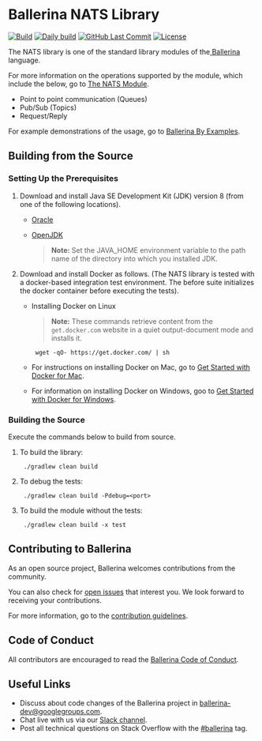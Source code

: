 Ballerina NATS Library
===================

[![Build](https://github.com/ballerina-platform/module-ballerinax-nats/workflows/Build/badge.svg)](https://github.com/ballerina-platform/module-ballerinax-nats/actions?query=workflow%3ABuild)
[![Daily build](https://github.com/ballerina-platform/module-ballerinax-nats/workflows/Daily%20build/badge.svg)](https://github.com/ballerina-platform/module-ballerinax-nats/actions?query=workflow%3A%22Daily+build)
[![GitHub Last Commit](https://img.shields.io/github/last-commit/ballerina-platform/module-ballerinax-nats.svg)](https://github.com/ballerina-platform/module-ballerinax-nats/commits/master)
[![License](https://img.shields.io/badge/License-Apache%202.0-blue.svg)](https://opensource.org/licenses/Apache-2.0)

The NATS library is one of the standard library modules of the<a target="_blank" href="https://ballerina.io/"> Ballerina
</a> language.

For more information on the operations supported by the module, which include the below, go to [The NATS Module](https://ballerina.io/swan-lake/learn/api-docs/ballerina/nats/).

- Point to point communication (Queues)
- Pub/Sub (Topics)
- Request/Reply

For example demonstrations of the usage, go to [Ballerina By Examples](https://ballerina.io/swan-lake/learn/by-example/nats-basic-client.html).

## Building from the Source

### Setting Up the Prerequisites

1. Download and install Java SE Development Kit (JDK) version 8 (from one of the following locations).

   * [Oracle](https://www.oracle.com/java/technologies/javase/javase-jdk8-downloads.html)
   
   * [OpenJDK](http://openjdk.java.net/install/index.html)
   
        > **Note:** Set the JAVA_HOME environment variable to the path name of the directory into which you installed JDK.
     
2. Download and install Docker as follows. (The NATS library is tested with a docker-based integration test environment. 
The before suite initializes the docker container before executing the tests).
   
   * Installing Docker on Linux
   
        > **Note:** These commands retrieve content from the `get.docker.com` website in a quiet output-document mode and installs it.
   
          wget -qO- https://get.docker.com/ | sh
   
   * For instructions on installing Docker on Mac, go to <a target="_blank" href="https://docs.docker.com/docker-for-mac/">Get Started with Docker for Mac</a>.
  
   * For information on installing Docker on Windows, goo to <a target="_blank" href="https://docs.docker.com/docker-for-windows/">Get Started with Docker for Windows</a>.

### Building the Source

Execute the commands below to build from source.

1. To build the library:
        
        ./gradlew clean build

2. To debug the tests:

        ./gradlew clean build -Pdebug=<port>
        
3. To build the module without the tests:
        
        ./gradlew clean build -x test

## Contributing to Ballerina

As an open source project, Ballerina welcomes contributions from the community. 

You can also check for [open issues](https://github.com/ballerina-platform/module-ballerinax-nats/issues) that interest
 you. We look forward to receiving your contributions.

For more information, go to the [contribution guidelines](https://github.com/ballerina-platform/ballerina-lang/blob/master/CONTRIBUTING.md).

## Code of Conduct

All contributors are encouraged to read the [Ballerina Code of Conduct](https://ballerina.io/code-of-conduct).

## Useful Links

* Discuss about code changes of the Ballerina project in [ballerina-dev@googlegroups.com](mailto:ballerina-dev@googlegroups.com).
* Chat live with us via our [Slack channel](https://ballerina.io/community/slack/).
* Post all technical questions on Stack Overflow with the [#ballerina](https://stackoverflow.com/questions/tagged/ballerina) tag.
